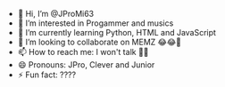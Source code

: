 - 👋 Hi, I’m @JProMi63
- 👀 I’m interested in Progammer and musics 
- 🌱 I’m currently learning Python, HTML and JavaScript
- 💞️ I’m looking to collaborate on MEMZ 😂😂🤣
- 📫 How to reach me: I won't talk 🤣😂
- 😄 Pronouns: JPro, Clever and Junior
- ⚡ Fun fact: ????

<!---
JPro561/JPro561 is a ✨ special ✨ repository because its `README.md` (this file) appears on your GitHub profile.
You can click the Preview link to take a look at your changes.
--->
